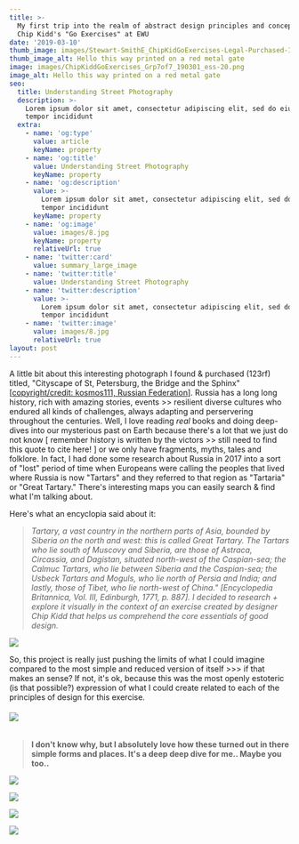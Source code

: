 ```yaml
---
title: >-
  My first trip into the realm of abstract design principles and concepts using
  Chip Kidd's "Go Exercises" at EWU
date: '2019-03-10'
thumb_image: images/Stewart-SmithE_ChipKidGoExercises-Legal-Purchased-Image_800px.jpg
thumb_image_alt: Hello this way printed on a red metal gate
image: images/ChipKiddGoExercises_Grp7of7_190301_ess-20.png
image_alt: Hello this way printed on a red metal gate
seo:
  title: Understanding Street Photography
  description: >-
    Lorem ipsum dolor sit amet, consectetur adipiscing elit, sed do eiusmod
    tempor incididunt
  extra:
    - name: 'og:type'
      value: article
      keyName: property
    - name: 'og:title'
      value: Understanding Street Photography
      keyName: property
    - name: 'og:description'
      value: >-
        Lorem ipsum dolor sit amet, consectetur adipiscing elit, sed do eiusmod
        tempor incididunt
      keyName: property
    - name: 'og:image'
      value: images/8.jpg
      keyName: property
      relativeUrl: true
    - name: 'twitter:card'
      value: summary_large_image
    - name: 'twitter:title'
      value: Understanding Street Photography
    - name: 'twitter:description'
      value: >-
        Lorem ipsum dolor sit amet, consectetur adipiscing elit, sed do eiusmod
        tempor incididunt
    - name: 'twitter:image'
      value: images/8.jpg
      relativeUrl: true
layout: post
---
```

A little bit about this interesting photograph I found & purchased (123rf) titled, "Cityscape of St, Petersburg, the Bridge and the Sphinx" \[[copyright/credit: kosmos111, Russian Federation](https://www.123rf.com/profile_kosmos111)]. Russia has a long long history, rich with amazing stories, events >> resilient diverse cultures who endured all kinds of challenges, always adapting and perservering throughout the centuries. Well, I love reading *real* books and doing deep-dives into our mysterious past on Earth because there's a lot that we just do not know \[ remember history is written by the victors >> still need to find this quote to cite here! ] or we only have fragments, myths, tales and folklore. In fact, I had done some research about Russia in 2017 into a sort of "lost" period of time when Europeans were   calling the peoples that lived where Russia is now "Tartars" and they referred to that region as "Tartaria" or "Great Tartary." There's interesting maps you can easily search & find what I'm talking about.

Here's what an encyclopia said about it:

> *Tartary, a vast country in the northern parts of Asia, bounded by Siberia on the north and west: this is called Great Tartary. The Tartars who lie south of Muscovy and Siberia, are those of Astraca, Circassia, and Dagistan, situated north-west of the Caspian-sea; the Calmuc Tartars, who lie between Siberia and the Caspian-sea; the Usbeck Tartars and Moguls, who lie north of Persia and India; and lastly, those of Tibet, who lie north-west of China." \[Encyclopedia Britannica, Vol. III, Edinburgh, 1771, p. 887].  I decided to research + explore it visually in the context of an exercise created by designer Chip Kidd that helps us comprehend the core essentials of good design.*

![](https://preview--analog-smith21-3d50e.stackbit.dev/\_static/app-assets/ChipKiddGoExercises_Grp1of7\_190301\_ess-11-SMALL.png)

So, this project is really just pushing the limits of what I could imagine compared to the most simple and reduced version of itself >>> if that makes an sense? If not, it's ok, because this was the most openly estoteric (is that possible?) expression of what I could create related to each of the principles of design for this exercise.

###### ![](https://www.dropbox.com/s/23b8nzlj1f6ie01/ChipKiddGoExercises_Grp2of7\_190301\_ess-16-SMALL.png?raw=1)

> **I don't know why, but I absolutely love how these turned out in there simple forms and places. It's a deep deep dive for me.. Maybe you too..**

![](https://www.dropbox.com/s/bkb61slsdp81i3a/ChipKiddGoExercises_Grp3of7\_190301\_ess-17-SMALL.png?raw=1)

![](https://www.dropbox.com/s/4mfkt0hbh02443b/ChipKiddGoExercises_Grp4of7\_190301\_ess-18-SMALL.png?raw=1)

![](https://www.dropbox.com/s/dpvx7yu2n3gr1k4/ChipKiddGoExercises_Grp6of7\_190301\_ess-20-SMALL.png?raw=1)

![](https://www.dropbox.com/s/m8dm345elw1a7tf/ChipKiddGoExercises_Grp7of7\_190301\_ess-21-SMALL.png?raw=1)
